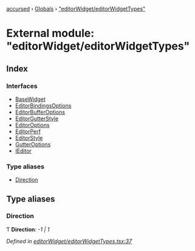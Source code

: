 [accursed](../README.md) › [Globals](../globals.md) › ["editorWidget/editorWidgetTypes"](_editorwidget_editorwidgettypes_.md)

# External module: "editorWidget/editorWidgetTypes"

## Index

### Interfaces

* [BaseWidget](../interfaces/_editorwidget_editorwidgettypes_.basewidget.md)
* [EditorBindingsOptions](../interfaces/_editorwidget_editorwidgettypes_.editorbindingsoptions.md)
* [EditorBufferOptions](../interfaces/_editorwidget_editorwidgettypes_.editorbufferoptions.md)
* [EditorGutterStyle](../interfaces/_editorwidget_editorwidgettypes_.editorgutterstyle.md)
* [EditorOptions](../interfaces/_editorwidget_editorwidgettypes_.editoroptions.md)
* [EditorPerf](../interfaces/_editorwidget_editorwidgettypes_.editorperf.md)
* [EditorStyle](../interfaces/_editorwidget_editorwidgettypes_.editorstyle.md)
* [GutterOptions](../interfaces/_editorwidget_editorwidgettypes_.gutteroptions.md)
* [IEditor](../interfaces/_editorwidget_editorwidgettypes_.ieditor.md)

### Type aliases

* [Direction](_editorwidget_editorwidgettypes_.md#direction)

## Type aliases

###  Direction

Ƭ **Direction**: *-1 | 1*

*Defined in [editorWidget/editorWidgetTypes.tsx:37](https://github.com/cancerberoSgx/accursed/blob/5b2518e/src/editorWidget/editorWidgetTypes.tsx#L37)*
